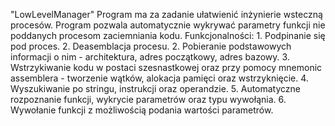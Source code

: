 "LowLevelManager" 
	Program ma za zadanie ułatwienić inżynierie wsteczną procesów. 
	Program pozwala automatycznie wykrywać parametry funkcji nie poddanych procesom zaciemniania kodu.
Funkcjonalności:
	1. Podpinanie się pod proces.
	2. Deasemblacja procesu.
	2. Pobieranie podstawowych informacji o nim - architektura, adres początkowy, adres bazowy.
	3. Wstrzykiwanie kodu w postaci szesnastkowej oraz przy pomocy mnemonic assemblera - tworzenie wątków, alokacja pamięci oraz wstrzyknięcie.
	4. Wyszukiwanie po stringu, instrukcji oraz operandzie.
	5. Automatyczne rozpoznanie funkcji, wykrycie parametrów oraz typu wywołąnia. 
	6. Wywołanie funkcji z możliwością podania wartości parametrów.
